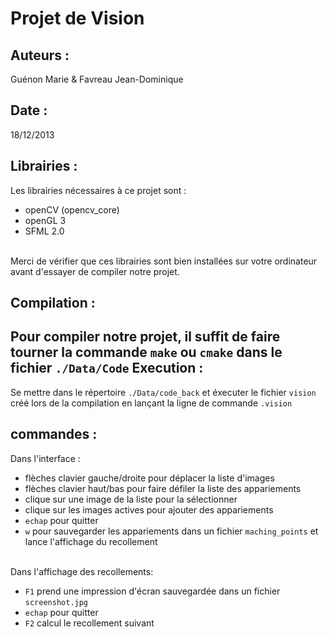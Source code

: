 ﻿Projet de Vision
================

Auteurs :
---------
Guénon Marie & Favreau Jean-Dominique

Date :
------
18/12/2013

Librairies :
------------
Les librairies nécessaires à ce projet sont :<br>

* openCV (opencv_core)
* openGL 3
* SFML 2.0

<br>Merci de vérifier que ces librairies sont bien installées sur votre ordinateur avant d'essayer de compiler notre projet.

Compilation :
-------------
Pour compiler notre projet, il suffit de faire tourner la commande `make` ou `cmake` dans le fichier `./Data/Code`
Execution :
-----------
Se mettre dans le répertoire `./Data/code_back` et éxecuter le fichier `vision` créé lors de la compilation en lançant la ligne de commande `.vision`

commandes :
-----------
Dans l'interface :

* flèches clavier gauche/droite pour déplacer la liste d'images
* flèches clavier haut/bas pour faire défiler la liste des appariements
* clique sur une image de la liste pour la sélectionner
* clique sur les images actives pour ajouter des appariements
* `echap` pour quitter
* `w` pour sauvegarder les appariements dans un fichier `maching_points` et lance l'affichage du recollement

<br>
Dans l'affichage des recollements:

* `F1` prend une impression d'écran sauvegardée dans un fichier `screenshot.jpg`
* `echap` pour quitter
* `F2` calcul le recollement suivant

